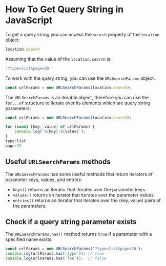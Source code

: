 # How To Get Query String in JavaScript

To get a query string you can access the `search` property of the `location` object:

```js
location.search
```

Assuming that the value of the `location.search` is:

```js
'?type=list&page=20'
```

To work with the query string, you can use the `URLSearchParams` object.

```js
const urlParams = new URLSearchParams(location.search);
```

The `URLSearchParams` is an iterable object, therefore you can use the `for...of` structure to iterate over its elements which are query string parameters:

```js
const urlParams = new URLSearchParams(location.search);

for (const [key, value] of urlParams) {
    console.log(`${key}:${value}`);
}
type:list
page:20
```

## Useful `URLSearchParams` methods

The `URLSearchParams` has some useful methods that return iterators of parameter keys, values, and entries:

- `keys()` returns an iterator that iterates over the parameter keys.
- `values()` returns an iterator that iterates over the parameter values.
- `entries()` returns an iterator that iterates over the (key, value) pairs of the parameters.

## Check if a query string parameter exists

The `URLSearchParams.has()` method returns `true` if a parameter with a specified name exists.

```js
const urlParams = new URLSearchParams('?type=list&page=20');
console.log(urlParams.has('type')); // true
console.log(urlParams.has('foo'));  // false
```